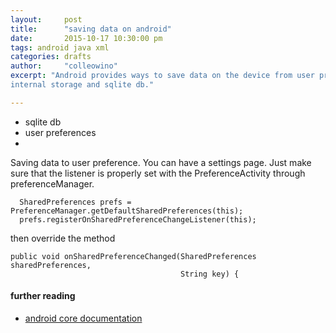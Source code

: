 ```yaml
---
layout:     post
title:      "saving data on android"
date:       2015-10-17 10:30:00 pm
tags: android java xml
categories: drafts
author:     "colleowino"
excerpt: "Android provides ways to save data on the device from user preferences,
internal storage and sqlite db."

---
```

- sqlite db
- user preferences
- 

Saving data to user preference. You can have  a settings page. Just make sure that the listener is properly set
with the PreferenceActivity through preferenceManager.

      SharedPreferences prefs = PreferenceManager.getDefaultSharedPreferences(this);
      prefs.registerOnSharedPreferenceChangeListener(this);

then override the method

    public void onSharedPreferenceChanged(SharedPreferences sharedPreferences,
                                          String key) {

#### further reading 
- [android core documentation](http://developer.android.com/guide/topics/data/data-storage.html#filesInternal)


